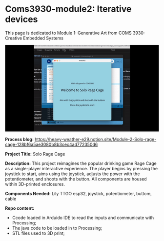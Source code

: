 # Coms3930-module2: Iterative devices
This page is dedicated to Module 1: Generative Art from COMS 3930: Creative Embedded Systems 

![Demo GIF](demo2.gif)

**Process blog:**  https://heavy-weather-e29.notion.site/Module-2-Solo-rage-cage-128bf6a5ae3080b8b3cec4ad772350d6 

**Project Title:** Solo Rage Cage 

**Description:** This project reimagines the popular drinking game Rage Cage as a single-player interactive experience. The player begins by pressing the joystick to start, aims using the joystick, adjusts the power with the potentiometer, and shoots with the button. All components are housed within 3D-printed enclosures.

**Components Needed:** Lily TTGO esp32, joystick, potentiometer, buttom, cable 

**Repo content:** 
- Ccode loaded in Arduido IDE to read the inputs and communicate with Processing;
- The java code to be loaded in to Processing;
- STL files used to 3D print;
